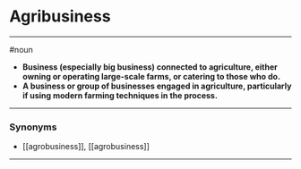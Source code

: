 # Agribusiness
---
#noun
- **Business (especially big business) connected to agriculture, either owning or operating large-scale farms, or catering to those who do.**
- **A business or group of businesses engaged in agriculture, particularly if using modern farming techniques in the process.**
---
### Synonyms
- [[agrobusiness]], [[agrobusiness]]
---
